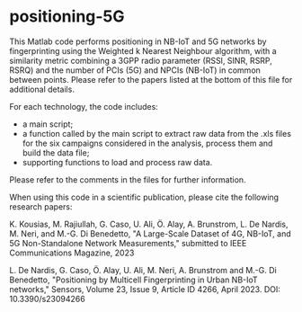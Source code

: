 # positioning-5G
This Matlab code performs positioning in NB-IoT and 5G networks by fingerprinting using the Weighted k Nearest Neighbour algorithm, with a similarity metric combining a 3GPP radio parameter (RSSI, SINR, RSRP, RSRQ) and the number of PCIs (5G) and NPCIs (NB-IoT) in common between points. Please refer to the papers listed at the bottom of this file for additional details.

For each technology, the code includes:

- a main script;
- a function called by the main script to extract raw data from the .xls files for the six campaigns considered in the analysis, process them and build the data file;
- supporting functions to load and process raw data.

Please refer to the comments in the files for further information.

When using this code in a scientific publication, please cite the following research papers:

K. Kousias, M. Rajiullah, G. Caso, U. Ali, Ö. Alay, A. Brunstrom, L. De Nardis, M. Neri, and M.-G. Di Benedetto, "A Large-Scale Dataset of 4G, NB-IoT, and 5G Non-Standalone Network Measurements," submitted to IEEE Communications Magazine, 2023

L. De Nardis, G. Caso, Ö. Alay, U. Ali, M. Neri, A. Brunstrom and M.-G. Di Benedetto, "Positioning by Multicell Fingerprinting in Urban NB-IoT networks," Sensors, Volume 23, Issue 9, Article ID 4266, April 2023. DOI: 10.3390/s23094266
